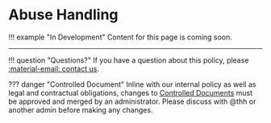 # Abuse Handling
!!! example "In Development"
    Content for this page is coming soon.

---
!!! question "Questions?"
    If you have a question about this policy, please [:material-email: contact us](../contact/README.md).

??? danger "Controlled Document"
    Inline with our internal policy as well as legal and contractual obligations, changes to [Controlled Documents](../meta/editing/controlled-documents.md) must be approved and merged by an administrator. Please discuss with @thh or another admin before making any changes.